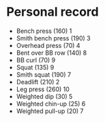 # Personal record

- Bench press (160) 1
- Smith bench press (190) 3
- Overhead press (70) 4
- Bent over BB row (140) 8
- BB curl (70) 9
- Squat (135) 9
- Smith squat (190) 7
- Deadlift (210) 2
- Leg press (260) 10
- Weighted dip (30) 5
- Weighted chin-up (25) 6
- Weighted pull-up (20) 7